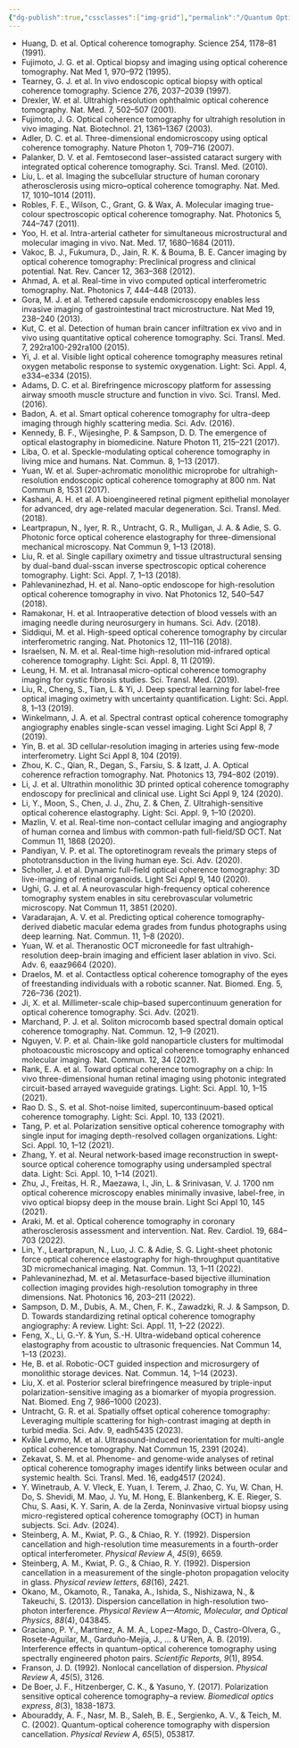 ```yaml
---
{"dg-publish":true,"cssclasses":["img-grid"],"permalink":"/Quantum Optical Coherence Tomography/List/","dgPassFrontmatter":true,"created":"2025-07-26T16:47:43.000+08:00","updated":"2025-08-05T00:48:02.775+08:00"}
---
```


- Huang, D. et al. Optical coherence tomography. Science 254, 1178–81 (1991).
- Fujimoto, J. G. et al. Optical biopsy and imaging using optical coherence tomography. Nat Med 1, 970–972 (1995).
- Tearney, G. J. et al. In vivo endoscopic optical biopsy with optical coherence tomography. Science 276, 2037–2039 (1997).
- Drexler, W. et al. Ultrahigh-resolution ophthalmic optical coherence tomography. Nat. Med. 7, 502–507 (2001).
- Fujimoto, J. G. Optical coherence tomography for ultrahigh resolution in vivo imaging. Nat. Biotechnol. 21, 1361–1367 (2003).
- Adler, D. C. et al. Three-dimensional endomicroscopy using optical coherence tomography. Nature Photon 1, 709–716 (2007).
- Palanker, D. V. et al. Femtosecond laser–assisted cataract surgery with integrated optical coherence tomography. Sci. Transl. Med. (2010).
- Liu, L. et al. Imaging the subcellular structure of human coronary atherosclerosis using micro–optical coherence tomography. Nat. Med. 17, 1010–1014 (2011).
- Robles, F. E., Wilson, C., Grant, G. & Wax, A. Molecular imaging true-colour spectroscopic optical coherence tomography. Nat. Photonics 5, 744–747 (2011).
- Yoo, H. et al. Intra-arterial catheter for simultaneous microstructural and molecular imaging in vivo. Nat. Med. 17, 1680–1684 (2011).
- Vakoc, B. J., Fukumura, D., Jain, R. K. & Bouma, B. E. Cancer imaging by optical coherence tomography: Preclinical progress and clinical potential. Nat. Rev. Cancer 12, 363–368 (2012).
- Ahmad, A. et al. Real-time in vivo computed optical interferometric tomography. Nat. Photonics 7, 444–448 (2013).
- Gora, M. J. et al. Tethered capsule endomicroscopy enables less invasive imaging of gastrointestinal tract microstructure. Nat Med 19, 238–240 (2013).
- Kut, C. et al. Detection of human brain cancer infiltration ex vivo and in vivo using quantitative optical coherence tomography. Sci. Transl. Med. 7, 292ra100-292ra100 (2015).
- Yi, J. et al. Visible light optical coherence tomography measures retinal oxygen metabolic response to systemic oxygenation. Light: Sci. Appl. 4, e334–e334 (2015).
- Adams, D. C. et al. Birefringence microscopy platform for assessing airway smooth muscle structure and function in vivo. Sci. Transl. Med. (2016).
- Badon, A. et al. Smart optical coherence tomography for ultra-deep imaging through highly scattering media. Sci. Adv. (2016).
- Kennedy, B. F., Wijesinghe, P. & Sampson, D. D. The emergence of optical elastography in biomedicine. Nature Photon 11, 215–221 (2017).
- Liba, O. et al. Speckle-modulating optical coherence tomography in living mice and humans. Nat. Commun. 8, 1–13 (2017).
- Yuan, W. et al. Super-achromatic monolithic microprobe for ultrahigh-resolution endoscopic optical coherence tomography at 800 nm. Nat Commun 8, 1531 (2017).
- Kashani, A. H. et al. A bioengineered retinal pigment epithelial monolayer for advanced, dry age-related macular degeneration. Sci. Transl. Med. (2018).
- Leartprapun, N., Iyer, R. R., Untracht, G. R., Mulligan, J. A. & Adie, S. G. Photonic force optical coherence elastography for three-dimensional mechanical microscopy. Nat Commun 9, 1–13 (2018).
- Liu, R. et al. Single capillary oximetry and tissue ultrastructural sensing by dual-band dual-sscan inverse spectroscopic optical coherence tomography. Light: Sci. Appl. 7, 1–13 (2018).
- Pahlevaninezhad, H. et al. Nano-optic endoscope for high-resolution optical coherence tomography in vivo. Nat Photonics 12, 540–547 (2018).
- Ramakonar, H. et al. Intraoperative detection of blood vessels with an imaging needle during neurosurgery in humans. Sci. Adv. (2018).
- Siddiqui, M. et al. High-speed optical coherence tomography by circular interferometric ranging. Nat. Photonics 12, 111–116 (2018).
- Israelsen, N. M. et al. Real-time high-resolution mid-infrared optical coherence tomography. Light: Sci. Appl. 8, 11 (2019).
- Leung, H. M. et al. Intranasal micro-optical coherence tomography imaging for cystic fibrosis studies. Sci. Transl. Med. (2019).
- Liu, R., Cheng, S., Tian, L. & Yi, J. Deep spectral learning for label-free optical imaging oximetry with uncertainty quantification. Light: Sci. Appl. 8, 1–13 (2019).
- Winkelmann, J. A. et al. Spectral contrast optical coherence tomography angiography enables single-scan vessel imaging. Light Sci Appl 8, 7 (2019).
- Yin, B. et al. 3D cellular-resolution imaging in arteries using few-mode interferometry. Light Sci Appl 8, 104 (2019).
- Zhou, K. C., Qian, R., Degan, S., Farsiu, S. & Izatt, J. A. Optical coherence refraction tomography. Nat. Photonics 13, 794–802 (2019).
- Li, J. et al. Ultrathin monolithic 3D printed optical coherence tomography endoscopy for preclinical and clinical use. Light Sci Appl 9, 124 (2020).
- Li, Y., Moon, S., Chen, J. J., Zhu, Z. & Chen, Z. Ultrahigh-sensitive optical coherence elastography. Light: Sci. Appl. 9, 1–10 (2020).
- Mazlin, V. et al. Real-time non-contact cellular imaging and angiography of human cornea and limbus with common-path full-field/SD OCT. Nat Commun 11, 1868 (2020).
- Pandiyan, V. P. et al. The optoretinogram reveals the primary steps of phototransduction in the living human eye. Sci. Adv. (2020).
- Scholler, J. et al. Dynamic full-field optical coherence tomography: 3D live-imaging of retinal organoids. Light Sci Appl 9, 140 (2020).
- Ughi, G. J. et al. A neurovascular high-frequency optical coherence tomography system enables in situ cerebrovascular volumetric microscopy. Nat Commun 11, 3851 (2020).
- Varadarajan, A. V. et al. Predicting optical coherence tomography-derived diabetic macular edema grades from fundus photographs using deep learning. Nat. Commun. 11, 1–8 (2020).
- Yuan, W. et al. Theranostic OCT microneedle for fast ultrahigh-resolution deep-brain imaging and efficient laser ablation in vivo. Sci. Adv. 6, eaaz9664 (2020).
- Draelos, M. et al. Contactless optical coherence tomography of the eyes of freestanding individuals with a robotic scanner. Nat. Biomed. Eng. 5, 726–736 (2021).
- Ji, X. et al. Millimeter-scale chip–based supercontinuum generation for optical coherence tomography. Sci. Adv. (2021).
- Marchand, P. J. et al. Soliton microcomb based spectral domain optical coherence tomography. Nat. Commun. 12, 1–9 (2021).
- Nguyen, V. P. et al. Chain-like gold nanoparticle clusters for multimodal photoacoustic microscopy and optical coherence tomography enhanced molecular imaging. Nat. Commun. 12, 34 (2021).
- Rank, E. A. et al. Toward optical coherence tomography on a chip: In vivo three-dimensional human retinal imaging using photonic integrated circuit-based arrayed waveguide gratings. Light: Sci. Appl. 10, 1–15 (2021).
- Rao D. S., S. et al. Shot-noise limited, supercontinuum-based optical coherence tomography. Light: Sci. Appl. 10, 133 (2021).
- Tang, P. et al. Polarization sensitive optical coherence tomography with single input for imaging depth-resolved collagen organizations. Light: Sci. Appl. 10, 1–12 (2021).
- Zhang, Y. et al. Neural network-based image reconstruction in swept-source optical coherence tomography using undersampled spectral data. Light: Sci. Appl. 10, 1–14 (2021).
- Zhu, J., Freitas, H. R., Maezawa, I., Jin, L. & Srinivasan, V. J. 1700 nm optical coherence microscopy enables minimally invasive, label-free, in vivo optical biopsy deep in the mouse brain. Light Sci Appl 10, 145 (2021).
- Araki, M. et al. Optical coherence tomography in coronary atherosclerosis assessment and intervention. Nat. Rev. Cardiol. 19, 684–703 (2022).
- Lin, Y., Leartprapun, N., Luo, J. C. & Adie, S. G. Light-sheet photonic force optical coherence elastography for high-throughput quantitative 3D micromechanical imaging. Nat. Commun. 13, 1–11 (2022).
- Pahlevaninezhad, M. et al. Metasurface-based bijective illumination collection imaging provides high-resolution tomography in three dimensions. Nat. Photonics 16, 203–211 (2022).
- Sampson, D. M., Dubis, A. M., Chen, F. K., Zawadzki, R. J. & Sampson, D. D. Towards standardizing retinal optical coherence tomography angiography: A review. Light: Sci. Appl. 11, 1–22 (2022).
- Feng, X., Li, G.-Y. & Yun, S.-H. Ultra-wideband optical coherence elastography from acoustic to ultrasonic frequencies. Nat Commun 14, 1–13 (2023).
- He, B. et al. Robotic-OCT guided inspection and microsurgery of monolithic storage devices. Nat. Commun. 14, 1–14 (2023).
- Liu, X. et al. Posterior scleral birefringence measured by triple-input polarization-sensitive imaging as a biomarker of myopia progression. Nat. Biomed. Eng 7, 986–1000 (2023).
- Untracht, G. R. et al. Spatially offset optical coherence tomography: Leveraging multiple scattering for high-contrast imaging at depth in turbid media. Sci. Adv. 9, eadh5435 (2023).
- Kvåle Løvmo, M. et al. Ultrasound-induced reorientation for multi-angle optical coherence tomography. Nat Commun 15, 2391 (2024).
- Zekavat, S. M. et al. Phenome- and genome-wide analyses of retinal optical coherence tomography images identify links between ocular and systemic health. Sci. Transl. Med. 16, eadg4517 (2024).
- Y. Winetraub, A. V. Vleck, E. Yuan, I. Terem, J. Zhao, C. Yu, W. Chan, H. Do, S. Shevidi, M. Mao, J. Yu, M. Hong, E. Blankenberg, K. E. Rieger, S. Chu, S. Aasi, K. Y. Sarin, A. de la Zerda, Noninvasive virtual biopsy using micro-registered optical coherence tomography (OCT) in human subjects. Sci. Adv. (2024).
- Steinberg, A. M., Kwiat, P. G., & Chiao, R. Y. (1992). Dispersion cancellation and high-resolution time measurements in a fourth-order optical interferometer. _Physical Review A_, _45_(9), 6659.
- Steinberg, A. M., Kwiat, P. G., & Chiao, R. Y. (1992). Dispersion cancellation in a measurement of the single-photon propagation velocity in glass. _Physical review letters_, _68_(16), 2421.
- Okano, M., Okamoto, R., Tanaka, A., Ishida, S., Nishizawa, N., & Takeuchi, S. (2013). Dispersion cancellation in high-resolution two-photon interference. _Physical Review A—Atomic, Molecular, and Optical Physics_, _88_(4), 043845.
- Graciano, P. Y., Martínez, A. M. A., Lopez-Mago, D., Castro-Olvera, G., Rosete-Aguilar, M., Garduño-Mejía, J., ... & U’Ren, A. B. (2019). Interference effects in quantum-optical coherence tomography using spectrally engineered photon pairs. _Scientific Reports_, _9_(1), 8954.
- Franson, J. D. (1992). Nonlocal cancellation of dispersion. _Physical Review A_, _45_(5), 3126.
- De Boer, J. F., Hitzenberger, C. K., & Yasuno, Y. (2017). Polarization sensitive optical coherence tomography–a review. _Biomedical optics express_, _8_(3), 1838-1873.
- Abouraddy, A. F., Nasr, M. B., Saleh, B. E., Sergienko, A. V., & Teich, M. C. (2002). Quantum-optical coherence tomography with dispersion cancellation. _Physical Review A_, _65_(5), 053817.
